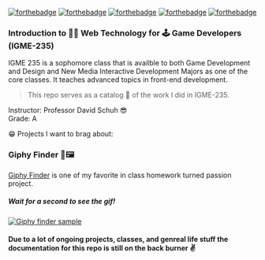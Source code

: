 [![forthebadge](https://forthebadge.com/images/badges/made-with-javascript.svg)](https://forthebadge.com)
[![forthebadge](https://forthebadge.com/images/badges/built-with-grammas-recipe.svg)](https://forthebadge.com)
[![forthebadge](https://forthebadge.com/images/badges/made-with-crayons.svg)](https://forthebadge.com)
[![forthebadge](https://forthebadge.com/images/badges/powered-by-electricity.svg)](https://forthebadge.com)
[![forthebadge](https://forthebadge.com/images/badges/built-with-love.svg)](https://forthebadge.com)

### Introduction to 👨‍💻 Web Technology for 🕹 Game Developers (IGME-235)  

IGME 235 is a sophomore class that is availble to both Game Development and Design and New Media Interactive Development Majors as one of the core classes. It teaches advanced topics in front-end development.
> This repo serves as a catalog 📒 of the work I did in IGME-235. 
  
Instructor: Professor David Schuh 😎  
Grade: A  
  
 😁 Projects I want to brag about:  
### Giphy Finder 🔎🖼
[Giphy Finder](giphyFinder/) is one of my favorite in class homework turned passion project.  
##### Wait for a second to see the gif!
[![Giphy finder sample](GitHubAssets/giphyfinder.gif)](giphyFinder/)

#### Due to a lot of ongoing projects, classes, and genreal life stuff the documentation for this repo is still on the back burner ✌
